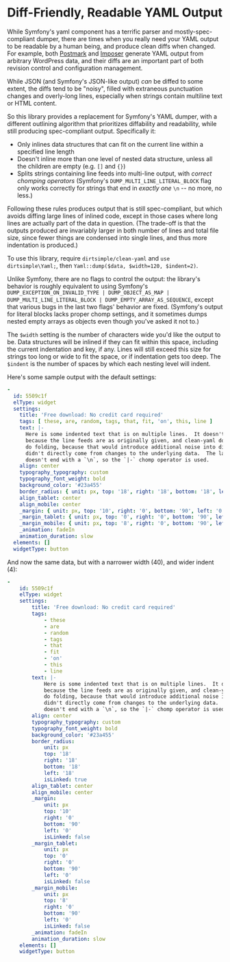 # Diff-Friendly, Readable YAML Output

While Symfony's yaml component has a terrific parser and mostly-spec-compliant dumper, there are times when you really need your YAML output to be readable by a human being, and produce clean diffs when changed.  For example, both [Postmark](https://github.com/dirtsimple/postmark/) and [Imposer](https://github.com/dirtsimple/imposer/) generate YAML output from arbitrary WordPress data, and their diffs are an important part of both revision control and configuration management.

While JSON (and Symfony's JSON-like output) *can* be diffed to some extent, the diffs tend to be "noisy", filled with extraneous punctuation changes and overly-long lines, especially when strings contain multiline text or HTML content.

So this library provides a replacement for Symfony's YAML dumper, with a different outlining algorithm that prioritizes diffability and readability, while still producing spec-compliant output.  Specifically it:

* Only inlines data structures that can fit on the current line within a specified line length
* Doesn't inline more than one level of nested data structure, unless all the children are empty (e.g. `[]` and `{}`)
* Splits strings containing line feeds into multi-line output, with *correct chomping operators* (Symfony's `DUMP_MULTI_LINE_LITERAL_BLOCK` flag only works correctly for strings that end in *exactly one* `\n` -- no more, no less.)

Following these rules produces output that is still spec-compliant, but which avoids diffing large lines of inlined code, except in those cases where long lines are actually part of the data in question.  (The trade-off is that the outputs produced are invariably larger in both number of lines and total file size, since fewer things are condensed into single lines, and thus more indentation is produced.)

To use this library, require `dirtsimple/clean-yaml` and `use dirtsimple\Yaml;`, then `Yaml::dump($data, $width=120, $indent=2)`.

Unlike Symfony, there are no flags to control the output: the library's behavior is roughly equivalent to using Symfony's `DUMP_EXCEPTION_ON_INVALID_TYPE | DUMP_OBJECT_AS_MAP | DUMP_MULTI_LINE_LITERAL_BLOCK | DUMP_EMPTY_ARRAY_AS_SEQUENCE`, except that various bugs in the last two flags' behavior are fixed.  (Symfony's output for literal blocks lacks proper chomp settings, and it sometimes dumps nested empty arrays as objects even though you've asked it not to.)

The `$width` setting is the number of characters wide you'd like the output to be.  Data structures will be inlined if they can fit within this space, including the current indentation and key, if any.  Lines will still exceed this size for strings too long or wide to fit the space, or if indentation gets too deep.  The `$indent` is the number of spaces by which each nesting level will indent.

Here's some sample output with the default settings:

```yaml
-
  id: 5509c1f
  elType: widget
  settings:
    title: 'Free download: No credit card required'
    tags: [ these, are, random, tags, that, fit, 'on', this, line ]
    text: |-
      Here is some indented text that is on multiple lines.  It doesn't rewrap
      because the line feeds are as originally given, and clean-yaml doesn't
      do folding, because that would introduce additional noise into diffs that
      didn't directly come from changes to the underlying data.  The last line
      doesn't end with a `\n`, so the `|-` chomp operator is used.
    align: center
    typography_typography: custom
    typography_font_weight: bold
    background_color: '#23a455'
    border_radius: { unit: px, top: '18', right: '18', bottom: '18', left: '18', isLinked: true }
    align_tablet: center
    align_mobile: center
    _margin: { unit: px, top: '10', right: '0', bottom: '90', left: '0', isLinked: false }
    _margin_tablet: { unit: px, top: '0', right: '0', bottom: '90', left: '0', isLinked: false }
    _margin_mobile: { unit: px, top: '8', right: '0', bottom: '90', left: '0', isLinked: false }
    _animation: fadeIn
    animation_duration: slow
  elements: []
  widgetType: button
```

And now the same data, but with a narrower width (40), and wider indent (4):

```yaml 40 4
-
    id: 5509c1f
    elType: widget
    settings:
        title: 'Free download: No credit card required'
        tags:
            - these
            - are
            - random
            - tags
            - that
            - fit
            - 'on'
            - this
            - line
        text: |-
            Here is some indented text that is on multiple lines.  It doesn't rewrap
            because the line feeds are as originally given, and clean-yaml doesn't
            do folding, because that would introduce additional noise into diffs that
            didn't directly come from changes to the underlying data.  The last line
            doesn't end with a `\n`, so the `|-` chomp operator is used.
        align: center
        typography_typography: custom
        typography_font_weight: bold
        background_color: '#23a455'
        border_radius:
            unit: px
            top: '18'
            right: '18'
            bottom: '18'
            left: '18'
            isLinked: true
        align_tablet: center
        align_mobile: center
        _margin:
            unit: px
            top: '10'
            right: '0'
            bottom: '90'
            left: '0'
            isLinked: false
        _margin_tablet:
            unit: px
            top: '0'
            right: '0'
            bottom: '90'
            left: '0'
            isLinked: false
        _margin_mobile:
            unit: px
            top: '8'
            right: '0'
            bottom: '90'
            left: '0'
            isLinked: false
        _animation: fadeIn
        animation_duration: slow
    elements: []
    widgetType: button
```

